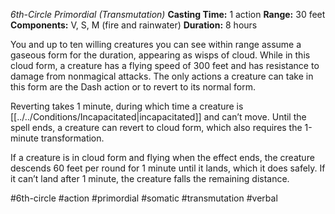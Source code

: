 *6th-Circle Primordial (Transmutation)*
**Casting Time:** 1 action
**Range:** 30 feet
**Components:** V, S, M (fire and rainwater)
**Duration:** 8 hours

You and up to ten willing creatures you can see within range assume a gaseous form for the duration, appearing as wisps of cloud. While in this cloud form, a creature has a flying speed of 300 feet and has resistance to damage from nonmagical attacks. The only actions a creature can take in this form are the Dash action or to revert to its normal form.

Reverting takes 1 minute, during which time a creature is [[../../Conditions/Incapacitated|incapacitated]] and can’t move. Until the spell ends, a creature can revert to cloud form, which also requires the 1-minute transformation.

If a creature is in cloud form and flying when the effect ends, the creature descends 60 feet per round for 1 minute until it lands, which it does safely. If it can’t land after 1 minute, the creature falls the remaining distance.

#6th-circle #action #primordial #somatic #transmutation #verbal
